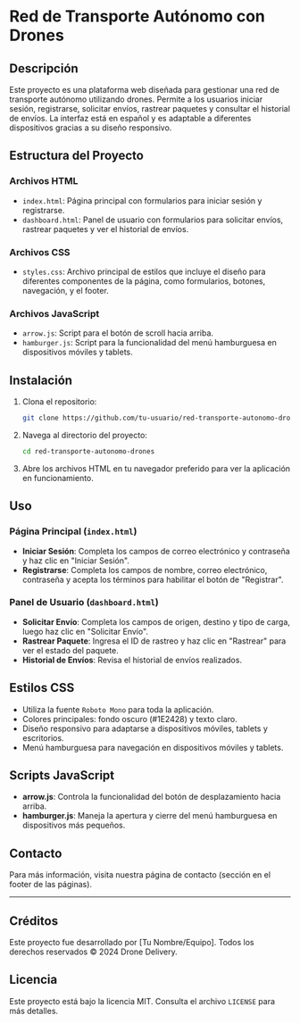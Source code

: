 # Red de Transporte Autónomo con Drones

## Descripción

Este proyecto es una plataforma web diseñada para gestionar una red de transporte autónomo utilizando drones. Permite a los usuarios iniciar sesión, registrarse, solicitar envíos, rastrear paquetes y consultar el historial de envíos. La interfaz está en español y es adaptable a diferentes dispositivos gracias a su diseño responsivo.

## Estructura del Proyecto

### Archivos HTML

- `index.html`: Página principal con formularios para iniciar sesión y registrarse.
- `dashboard.html`: Panel de usuario con formularios para solicitar envíos, rastrear paquetes y ver el historial de envíos.

### Archivos CSS

- `styles.css`: Archivo principal de estilos que incluye el diseño para diferentes componentes de la página, como formularios, botones, navegación, y el footer.

### Archivos JavaScript

- `arrow.js`: Script para el botón de scroll hacia arriba.
- `hamburger.js`: Script para la funcionalidad del menú hamburguesa en dispositivos móviles y tablets.

## Instalación

1. Clona el repositorio:

    ```bash
    git clone https://github.com/tu-usuario/red-transporte-autonomo-drones.git
    ```

2. Navega al directorio del proyecto:

    ```bash
    cd red-transporte-autonomo-drones
    ```

3. Abre los archivos HTML en tu navegador preferido para ver la aplicación en funcionamiento.

## Uso

### Página Principal (`index.html`)

- **Iniciar Sesión**: Completa los campos de correo electrónico y contraseña y haz clic en "Iniciar Sesión".
- **Registrarse**: Completa los campos de nombre, correo electrónico, contraseña y acepta los términos para habilitar el botón de "Registrar".

### Panel de Usuario (`dashboard.html`)

- **Solicitar Envío**: Completa los campos de origen, destino y tipo de carga, luego haz clic en "Solicitar Envío".
- **Rastrear Paquete**: Ingresa el ID de rastreo y haz clic en "Rastrear" para ver el estado del paquete.
- **Historial de Envíos**: Revisa el historial de envíos realizados.

## Estilos CSS

- Utiliza la fuente `Roboto Mono` para toda la aplicación.
- Colores principales: fondo oscuro (#1E2428) y texto claro.
- Diseño responsivo para adaptarse a dispositivos móviles, tablets y escritorios.
- Menú hamburguesa para navegación en dispositivos móviles y tablets.

## Scripts JavaScript

- **arrow.js**: Controla la funcionalidad del botón de desplazamiento hacia arriba.
- **hamburger.js**: Maneja la apertura y cierre del menú hamburguesa en dispositivos más pequeños.

## Contacto

Para más información, visita nuestra página de contacto (sección en el footer de las páginas).

---

## Créditos

Este proyecto fue desarrollado por [Tu Nombre/Equipo]. Todos los derechos reservados &copy; 2024 Drone Delivery.

## Licencia

Este proyecto está bajo la licencia MIT. Consulta el archivo `LICENSE` para más detalles.